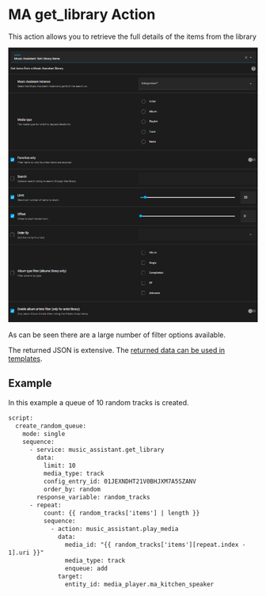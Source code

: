# MA get_library Action

This action allows you to retrieve the full details of the items from the library

![image](../assets/screenshots/service-call/get_library.png)

As can be seen there are a large number of filter options available.

The returned JSON is extensive. The [returned data can be used in templates](https://www.home-assistant.io/docs/scripts/perform-actions#use-templates-to-handle-response-data).

## Example

In this example a queue of 10 random tracks is created.

```
script:
  create_random_queue:
    mode: single
    sequence:
      - service: music_assistant.get_library
        data:
          limit: 10
          media_type: track
          config_entry_id: 01JEXNDHT21V0BHJXM7A5SZANV
          order_by: random
        response_variable: random_tracks
      - repeat:
          count: {{ random_tracks['items'] | length }}
          sequence:
            - action: music_assistant.play_media
              data:
                media_id: "{{ random_tracks['items'][repeat.index - 1].uri }}"
                media_type: track
                enqueue: add
              target:
                entity_id: media_player.ma_kitchen_speaker
```
